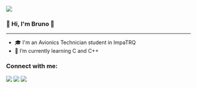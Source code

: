 ![](https://github.com/chubykk/minombre/blob/main/brunocolombo.gif)

### 👋 Hi, I'm Bruno 👋

---------------------------------------------------

* 🎓 I'm an Avionics Technician student in ImpaTRQ
* 🌱 I’m currently learning C and C++



### Connect with me:

<a href="https://steamcommunity.com/profiles/76561198879005233/" target="_blank"><img src="https://img.shields.io/badge/Steam-000000?style=for-the-badge&logo=steam&logoColor=white" target="_blank"></a>
<a href="https://www.instagram.com/brunoo.colombo" target="_blank"><img src="https://img.shields.io/badge/Instagram-E4405F?style=for-the-badge&logo=instagram&logoColor=white" target="_blank"></a>
<a href="bruno.colombo.genlot@gmail.com" target="_blank"><img src="https://img.shields.io/badge/Gmail-D14836?style=for-the-badge&logo=gmail&logoColor=white" target="_blank"></a>


